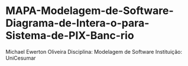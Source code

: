 # MAPA-Modelagem-de-Software-Diagrama-de-Intera-o-para-Sistema-de-PIX-Banc-rio
Michael Ewerton Oliveira Disciplina: Modelagem de Software Instituição: UniCesumar
